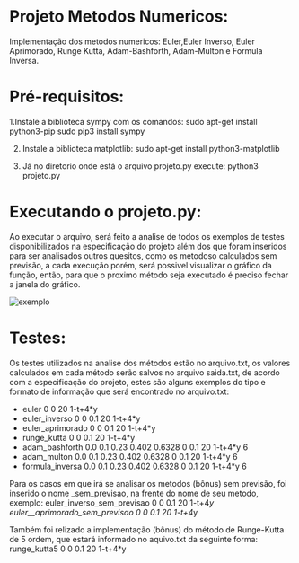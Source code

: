 # Projeto Metodos Numericos:
Implementação dos metodos numericos: Euler,Euler Inverso, Euler Aprimorado, Runge Kutta, Adam-Bashforth, Adam-Multon e Formula Inversa.

# Pré-requisitos:
1.Instale a biblioteca sympy com os comandos:
  sudo apt-get install python3-pip
  sudo pip3 install sympy
  
2. Instale a biblioteca matplotlib:
  sudo apt-get install python3-matplotlib

3. Já no diretorio onde está o arquivo projeto.py execute:
  python3 projeto.py
 
# Executando o projeto.py:
 Ao executar o arquivo, será feito a analise de todos os exemplos de testes disponibilizados na especificação do projeto além dos que foram inseridos para ser analisados outros quesitos, como os metodoso calculados sem previsão, a cada execução porém, será possivel visualizar o gráfico da função, então, para que o proximo método seja executado é preciso fechar a janela do gráfico.

![exemplo](https://user-images.githubusercontent.com/35431863/47189403-c1da9580-d312-11e8-918e-466f7758c4a2.png)
 
# Testes:
 Os testes utilizados na analise dos métodos estão no arquivo.txt, os valores calculados em cada método serão salvos no arquivo saida.txt, de acordo com a especificação do projeto, estes são alguns exemplos do tipo e formato de informação que será encontrado no arquivo.txt:
 
* euler 0 0 20 1-t+4*y
* euler_inverso 0 0 0.1 20 1-t+4*y
* euler_aprimorado 0 0 0.1 20 1-t+4*y
* runge_kutta 0 0 0.1 20 1-t+4*y
* adam_bashforth 0.0 0.1 0.23 0.402 0.6328 0 0.1 20 1-t+4*y 6
* adam_multon 0.0 0.1 0.23 0.402 0.6328 0 0.1 20 1-t+4*y 6
* formula_inversa 0.0 0.1 0.23 0.402 0.6328 0 0.1 20 1-t+4*y 6

Para os casos em que irá se analisar os metodos (bônus) sem previsão, foi inserido o nome _sem_previsao, na frente do nome de seu metodo, exemplo:
euler_inverso_sem_previsao 0 0 0.1 20 1-t+4*y
euler__aprimorado_sem_previsao 0 0 0.1 20 1-t+4*y

Também foi relizado a implementação (bônus) do método de Runge-Kutta de 5 ordem, que estará informado no aquivo.txt da seguinte forma:
runge_kutta5 0 0 0.1 20 1-t+4*y



 
